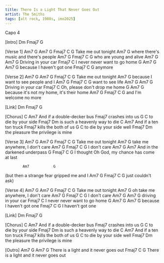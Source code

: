 ```yaml
---
title: There Is a Light That Never Goes Out
artist: The Smiths
tags: [alt rock, 1980s, imo2025]
---
```


Capo 4

[Intro]
Dm Fmaj7 G

[Verse 1]
Am7 G       Am7  G   Fmaj7   C  G
    Take me out    tonight
              Am7               G
where there's music and there's people
        Am7        G     Fmaj7   C  G
who are young and alive
Am7     G       Am7   G
Driving in your car
  Fmaj7                  C
I never never want to go home
  G               Am7    G Am7  G
because I haven't got one
   Fmaj7   C  G
anymore

[Verse 2]
Am7 G       Am7  G  Fmaj7     C G
    Take me out     tonight
          Am7         G
because I want to see people and I
Am7         G      Fmaj7   C G
want to see life
Am7     G       Am7   G
Driving in your car
    Fmaj7                C
Oh, please don't drop me home
  G              Am7           G
because it's not my home, it's their home
        Am7        G     Fmaj7    C G
and I'm welcome no more

[Link]
Dm  Fmaj7   G

[Chorus]
         C             Am7
And if a double-decker bus
Fmaj7
crashes into us
G           C
  to die by your side
          Fmaj7           Dm
is such a heavenly way to die
         C           Am7
And if a ten ton truck
Fmaj7
kills the both of us
G           C
  to die by your side well
    Fmaj7                     Dm
the pleasure the privilege is mine

[Verse 3]
Am7 G      Am7 G    Fmaj7    C G
   Take me out    tonight
        Am7               G
take me anywhere, I don't care
        Am7   G Fmaj7 C G
I don't care
           Am7      G    Am7
And in the darkened underpass
  G          Fmaj7                             C G
I thought Oh God, my chance has come at last

            Am7           G
(but then a strange fear gripped me and I
Am7            G    Fmaj7 C G
just couldn't ask)

[Verse 4]
Am7 G       Am7 G   Fmaj7    C G
    Take me out   tonight
           Am7               G
oh take me anywhere, I don't care
        Am7    G Fmaj7 C G
I don't care
Am7     G       Am7  G
driving in your car
  Fmaj7                  C
I never never want to go home
  G               Am7      G Am7 G
because I haven't got one
          Fmaj7       C G
I haven't got one

[Link]
Dm  Fmaj7   G

[Chorus]
         C             Am7
And if a double-decker bus
Fmaj7
crashes into us
G           C
  to die by your side
          Fmaj7           Dm
is such a heavenly way to die
         C           Am7
And if a ten ton truck
Fmaj7
kills the both of us
G           C
  to die by your side well
    Fmaj7                     Dm
the pleasure the privilege is mine

[Outro]
Am7        G            Am7        G
There is a light and it never goes out
Fmaj7                   C          G
There is a light and it never goes out